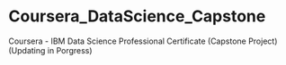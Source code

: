 # Coursera_DataScience_Capstone
Coursera - IBM Data Science Professional Certificate (Capstone Project) (Updating in Porgress)
